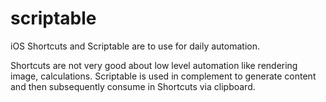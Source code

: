 # scriptable
iOS Shortcuts and Scriptable are to use for daily automation.

Shortcuts are not very good about low level automation like rendering image, calculations.
Scriptable is used in complement to generate content and then subsequently consume in Shortcuts via clipboard.
